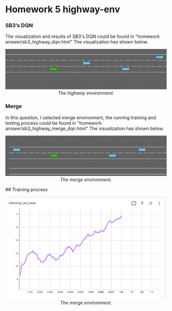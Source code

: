 # Homework 5 highway-env



### SB3’s DQN
The visualization and results of SB3's DQN could be found in "homework answer/sb3_highway_dqn.html"
The visualization has shown below.
<p align="center">
    <img src="homework_answer/highway.gif?raw=true"><br/>
    <em>The highway environment.</em>
</p>

### Merge

In this question, I selected merge environment, the running training and testing process could be found in "homework answer/sb3_highway_merge_dqn.html"
The visualization has shown below.
<p align="center">
    <img src="homework_answer/merge.gif?raw=true"><br/>
    <em>The merge environment.</em>
</p>
## Training process
<p align="center">
    <img src="homework_answer/ep_len_mean.png?raw=true"><br/>
    <em>The merge environment.</em>
</p>


